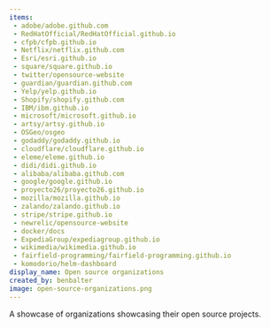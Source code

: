 ```yaml
---
items:
 - adobe/adobe.github.com
 - RedHatOfficial/RedHatOfficial.github.io
 - cfpb/cfpb.github.io
 - Netflix/netflix.github.com
 - Esri/esri.github.io
 - square/square.github.io
 - twitter/opensource-website
 - guardian/guardian.github.com
 - Yelp/yelp.github.io
 - Shopify/shopify.github.com
 - IBM/ibm.github.io
 - microsoft/microsoft.github.io
 - artsy/artsy.github.io
 - OSGeo/osgeo
 - godaddy/godaddy.github.io
 - cloudflare/cloudflare.github.io
 - eleme/eleme.github.io
 - didi/didi.github.io
 - alibaba/alibaba.github.com
 - google/google.github.io
 - proyecto26/proyecto26.github.io
 - mozilla/mozilla.github.io
 - zalando/zalando.github.io
 - stripe/stripe.github.io
 - newrelic/opensource-website
 - docker/docs
 - ExpediaGroup/expediagroup.github.io
 - wikimedia/wikimedia.github.io
 - fairfield-programming/fairfield-programming.github.io
 - komodorio/helm-dashboard
display_name: Open source organizations
created_by: benbalter
image: open-source-organizations.png
---
```

A showcase of organizations showcasing their open source projects.
